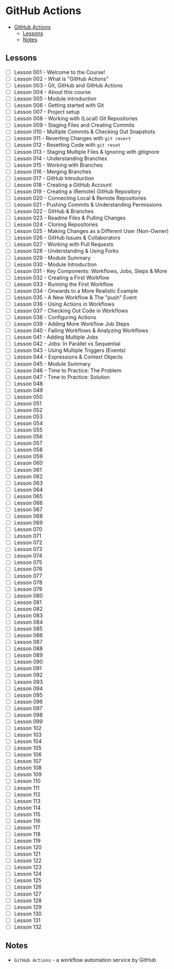 # GitHub Actions

- [GitHub Actions](#github-actions)
  - [Lessons](#lessons)
  - [Notes](#notes)

## Lessons

- [ ] Lesson 001 - Welcome to the Course!
- [ ] Lesson 002 - What is "GitHub Actions"
- [ ] Lesson 003 - Git, GitHub and GitHub Actions
- [ ] Lesson 004 - About this course
- [ ] Lesson 005 - Module introduction
- [ ] Lesson 006 - Getting started with Git
- [ ] Lesson 007 - Project setup
- [ ] Lesson 008 - Working with (Local) Git Repositories
- [ ] Lesson 009 - Staging Files and Creating Commits
- [ ] Lesson 010 - Multiple Commits & Checking Out Snapshots
- [ ] Lesson 011 - Reverting Changes with `git revert`
- [ ] Lesson 012 - Resetting Code with `git reset`
- [ ] Lesson 013 - Staging Multiple Files & Ignoring with gitignore
- [ ] Lesson 014 - Understanding Branches
- [ ] Lesson 015 - Working with Branches
- [ ] Lesson 016 - Merging Branches
- [ ] Lesson 017 - GitHub Introduction
- [ ] Lesson 018 - Creating a GitHub Account
- [ ] Lesson 019 - Creating a (Remote) GitHub Repository
- [ ] Lesson 020 - Connecting Local & Remote Repositories
- [ ] Lesson 021 - Pushing Commits & Understanding Permissions
- [ ] Lesson 022 - GitHub & Branches
- [ ] Lesson 023 - Readme Files & Pulling Changes
- [ ] Lesson 024 - Cloning Repositories
- [ ] Lesson 025 - Making Changes as a Different User (Non-Owner)
- [ ] Lesson 026 - GitHub Issues & Collaborators
- [ ] Lesson 027 - Working with Pull Requests
- [ ] Lesson 028 - Understanding & Using Forks
- [ ] Lesson 029 - Module Summary
- [ ] Lesson 030 - Module Introduction
- [ ] Lesson 031 - Key Components: Workflows, Jobs, Steps & More
- [ ] Lesson 032 - Creating a First Workflow
- [ ] Lesson 033 - Running the First Workflow
- [ ] Lesson 034 - Onwards to a More Realistic Example
- [ ] Lesson 035 - A New Workflow & The "push" Event
- [ ] Lesson 036 - Using Actions in Workflows
- [ ] Lesson 037 - Checking Out Code in Workflows
- [ ] Lesson 038 - Configuring Actions
- [ ] Lesson 039 - Adding More Workflow Job Steps
- [ ] Lesson 040 - Failing Workflows & Analyzing Workflows
- [ ] Lesson 041 - Adding Multiple Jobs
- [ ] Lesson 042 - Jobs: In Parallel vs Sequential
- [ ] Lesson 043 - Using Multiple Triggers (Events)
- [ ] Lesson 044 - Expressions & Context Objects
- [ ] Lesson 045 - Module Summary
- [ ] Lesson 046 - Time to Practice: The Problem
- [ ] Lesson 047 - Time to Practice: Solution
- [ ] Lesson 048
- [ ] Lesson 049
- [ ] Lesson 050
- [ ] Lesson 051
- [ ] Lesson 052
- [ ] Lesson 053
- [ ] Lesson 054
- [ ] Lesson 055
- [ ] Lesson 056
- [ ] Lesson 057
- [ ] Lesson 058
- [ ] Lesson 059
- [ ] Lesson 060
- [ ] Lesson 061
- [ ] Lesson 062
- [ ] Lesson 063
- [ ] Lesson 064
- [ ] Lesson 065
- [ ] Lesson 066
- [ ] Lesson 067
- [ ] Lesson 068
- [ ] Lesson 069
- [ ] Lesson 070
- [ ] Lesson 071
- [ ] Lesson 072
- [ ] Lesson 073
- [ ] Lesson 074
- [ ] Lesson 075
- [ ] Lesson 076
- [ ] Lesson 077
- [ ] Lesson 078
- [ ] Lesson 079
- [ ] Lesson 080
- [ ] Lesson 081
- [ ] Lesson 082
- [ ] Lesson 083
- [ ] Lesson 084
- [ ] Lesson 085
- [ ] Lesson 086
- [ ] Lesson 087
- [ ] Lesson 088
- [ ] Lesson 089
- [ ] Lesson 090
- [ ] Lesson 091
- [ ] Lesson 092
- [ ] Lesson 093
- [ ] Lesson 094
- [ ] Lesson 095
- [ ] Lesson 096
- [ ] Lesson 097
- [ ] Lesson 098
- [ ] Lesson 099
- [ ] Lesson 102
- [ ] Lesson 103
- [ ] Lesson 104
- [ ] Lesson 105
- [ ] Lesson 106
- [ ] Lesson 107
- [ ] Lesson 108
- [ ] Lesson 109
- [ ] Lesson 110
- [ ] Lesson 111
- [ ] Lesson 112
- [ ] Lesson 113
- [ ] Lesson 114
- [ ] Lesson 115
- [ ] Lesson 116
- [ ] Lesson 117
- [ ] Lesson 118
- [ ] Lesson 119
- [ ] Lesson 120
- [ ] Lesson 121
- [ ] Lesson 122
- [ ] Lesson 123
- [ ] Lesson 124
- [ ] Lesson 125
- [ ] Lesson 126
- [ ] Lesson 127
- [ ] Lesson 128
- [ ] Lesson 129
- [ ] Lesson 130
- [ ] Lesson 131
- [ ] Lesson 132

## Notes

- `GitHub Actions` - a workflow automation service by GitHub
